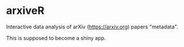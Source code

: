# arxiveR
Interactive data analysis of arXiv (https://arxiv.org) papers "metadata".

This is supposed to become a shiny app.
